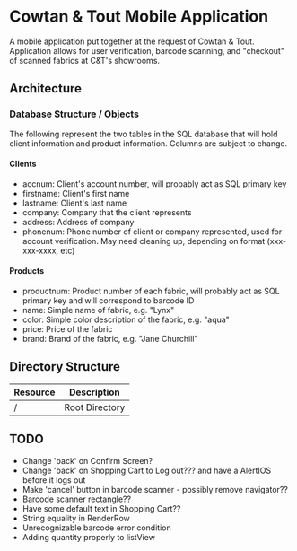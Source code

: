 # Cowtan & Tout Mobile Application

A mobile application put together at the request of Cowtan & Tout. Application allows for user verification, barcode scanning, and "checkout" of scanned fabrics at C&T's showrooms. 

## Architecture

### Database Structure / Objects

The following represent the two tables in the SQL database that will hold client information and product information. Columns are subject to change.

#### Clients

- accnum: Client's account number, will probably act as SQL primary key
- firstname: Client's first name
- lastname: Client's last name
- company: Company that the client represents
- address: Address of company
- phonenum: Phone number of client or company represented, used for account verification. May need cleaning up, depending on format (xxx-xxx-xxxx, etc)

#### Products

- productnum: Product number of each fabric, will probably act as SQL primary key and will correspond to barcode ID
- name: Simple name of fabric, e.g. "Lynx"
- color: Simple color description of the fabric, e.g. "aqua"
- price: Price of the fabric
- brand: Brand of the fabric, e.g. "Jane Churchill"

## Directory Structure

|Resource     | Description   |
|-------------|---------------|
| /           | Root Directory |


## TODO
- Change 'back' on Confirm Screen?
- Change 'back' on Shopping Cart to Log out??? and have a AlertIOS before it logs out
- Make 'cancel' button in barcode scanner - possibly remove navigator??
- Barcode scanner rectangle??
- Have some default text in Shopping Cart??
- String equality in RenderRow
- Unrecognizable barcode error condition
- Adding quantity properly to listView
